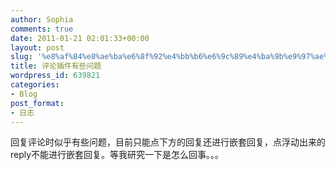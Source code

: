 ```yaml
---
author: Sophia
comments: true
date: 2011-01-21 02:01:33+00:00
layout: post
slug: '%e8%af%84%e8%ae%ba%e6%8f%92%e4%bb%b6%e6%9c%89%e4%ba%9b%e9%97%ae%e9%a2%98'
title: 评论插件有些问题
wordpress_id: 639821
categories:
- Blog
post_format:
- 日志
---
```


回复评论时似乎有些问题，目前只能点下方的回复还进行嵌套回复，点浮动出来的reply不能进行嵌套回复。等我研究一下是怎么回事。。。
